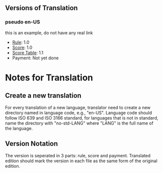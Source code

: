 ## Versions of Translation ##

### pseudo en-US
this is an example, do not have any real link
- [Rule](./en-US/rule.md): 1.0
- [Score](./en-US/score.md): 1.0
- [Score Table](./en-US/table.md): 1.1
- Payment: Not yet done

# Notes for Translation #

## Create a new translation ##

For every translation of a new language, translator need to create a new directory named in language code, e.g., "en-US". Language code should follow ISO 639 and ISO 3166 standard, for languages that is not in standard, name the directory with "no-std-LANG" where "LANG" is the full name of the language.

## Version Notation ##

The version is seperated in 3 parts: rule, score and payment. Translated edition should mark the version in each file as the same form of the original edition.
